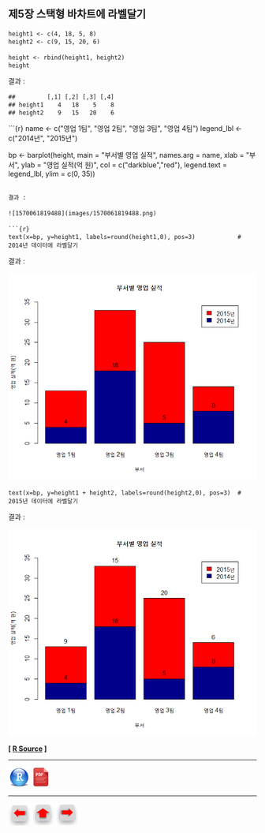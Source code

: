 ## 제5장 스택형 바차트에 라벨달기



```{r}
height1 <- c(4, 18, 5, 8)
height2 <- c(9, 15, 20, 6)

height <- rbind(height1, height2)
height
```

결과 :

```
##         [,1] [,2] [,3] [,4]
## height1    4   18    5    8
## height2    9   15   20    6
```

<div style="page-break-after: always;"></div>
```{r}
name <- c("영업 1팀", "영업 2팀", "영업 3팀", "영업 4팀")
legend_lbl <- c("2014년", "2015년")


bp <- barplot(height,
		main = "부서별 영업 실적",
		names.arg = name,
		xlab = "부서", 
		ylab = "영업 실적(억 원)",
		col = c("darkblue","red"),
		legend.text = legend_lbl,
		ylim = c(0, 35))
```

결과 :

![1570061819488](images/1570061819488.png)

```{r}
text(x=bp, y=height1, labels=round(height1,0), pos=3)            # 2014년 데이터에 라벨달기
```

결과 :

![1570061854427](images/1570061854427.png)

```{r}
text(x=bp, y=height1 + height2, labels=round(height2,0), pos=3)  # 2015년 데이터에 라벨달기
```

결과 :

![1570061909368](images/1570061909368.png)

**[ [R Source](source/ch_5_130_Labelling_Stacked_Bar_Chart.R) ]**



------

 [<img src="images/R.png" alt="R" style="zoom:80%;" />](source/ch_5_130_Labelling_Stacked_Bar_Chart.R) [<img src="images/pdf_image.png" alt="pdf_image" style="zoom:80%;" />](pdf/ch_5_130_Labelling_Stacked_Bar_Chart.pdf)

------

[<img src="images/l-arrow.png" alt="l-arrow" style="zoom:67%;" />](ch_5_130_Labelling_Horizontal_Bar_Chart.html)    [<img src="images/home-arrow.png" alt="home-arrow" style="zoom:67%;" />](index.html)    [<img src="images/r-arrow.png" alt="r-arrow" style="zoom:67%;" />](ch_5_131_Labelling_Grouped_Bar_Chart.html)


